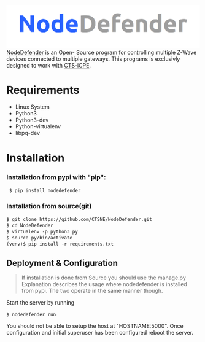 [<img src="logo.png">](https://www.nodedefender.com/)
[NodeDefender](https://www.nodedefender.com) is an Open- Source program for controlling multiple Z-Wave devices connected to multiple gateways.
This programs is exclusivly designed to work with [CTS-iCPE](http://cts-icpe.com). 

# Requirements

- Linux System
- Python3
- Python3-dev
- Python-virtualenv
- libpq-dev

# Installation

### Installation from pypi with "pip":
```
 $ pip install nodedefender
```
### Installation from source(git)
```
$ git clone https://github.com/CTSNE/NodeDefender.git
$ cd NodeDefender
$ virtualenv -p python3 py
$ source py/bin/activate
(venv)$ pip install -r requirements.txt
```
## Deployment & Configuration

> If installation is done from Source you should use the manage.py
> Explanation describes the usage where nodedefender is installed from pypi.
> The two operate in the same manner though.

Start the server by running
```
$ nodedefender run
```
You should not be able to setup the host at "HOSTNAME:5000".
Once configuration and initial superuser has been configured reboot the server.
